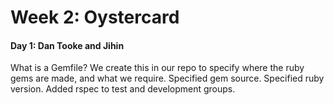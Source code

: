 # Week 2: Oystercard

#### Day 1: Dan Tooke and Jihin

What is a Gemfile?
We create this in our repo to specify where the ruby gems are made, and what we require.
Specified gem source.
Specified ruby version.
Added rspec to test and development groups.
